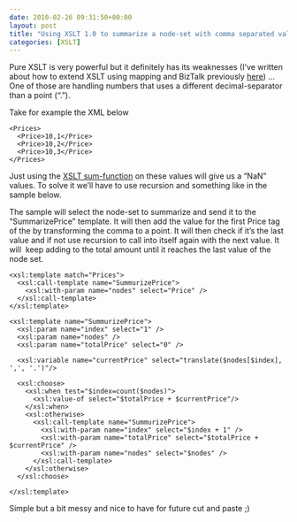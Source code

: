 ```yaml
---
date: 2010-02-26 09:31:50+00:00
layout: post
title: "Using XSLT 1.0 to summarize a node-set with comma separated values"
categories: [XSLT]
---
```


Pure XSLT is very powerful but it definitely has its weaknesses (I’ve written about how to extend XSLT using mapping and BizTalk previously [here](http://www.richardhallgren.com/how-the-extend-a-custom-xslt-in-biztalk-using-exslt-and-the-mvpxml-project/)) … One of those are handling numbers that uses a different decimal-separator than a point (“.”).

Take for example the XML below

    
    <Prices>
      <Price>10,1</Price>
      <Price>10,2</Price>
      <Price>10,3</Price>
    </Prices>


Just using the [XSLT sum-function](http://www.zvon.org/xxl/XSLTreference/Output/function_sum.html) on these values will give us a “NaN” values. To solve it we’ll have to use recursion and something like in the sample below.

The sample will select the node-set to summarize and send it to the “SummarizePrice” template. It will then add the value for the first Price tag of the by transforming the comma to a point. It will then check if it’s the last value and if not use recursion to call into itself again with the next value. It will  keep adding to the total amount until it reaches the last value of the node set.

    
    <xsl:template match="Prices">
      <xsl:call-template name="SummurizePrice">
        <xsl:with-param name="nodes" select="Price" />
      </xsl:call-template>
    </xsl:template>
    
    <xsl:template name="SummurizePrice">
      <xsl:param name="index" select="1" />
      <xsl:param name="nodes" />
      <xsl:param name="totalPrice" select="0" />
    
      <xsl:variable name="currentPrice" select="translate($nodes[$index], ',', '.')"/>
    
      <xsl:choose>
        <xsl:when test="$index=count($nodes)">
          <xsl:value-of select="$totalPrice + $currentPrice"/>
        </xsl:when>
        <xsl:otherwise>
          <xsl:call-template name="SummurizePrice">
            <xsl:with-param name="index" select="$index + 1" />
            <xsl:with-param name="totalPrice" select="$totalPrice + $currentPrice" />
            <xsl:with-param name="nodes" select="$nodes" />
          </xsl:call-template>
        </xsl:otherwise>
      </xsl:choose>
    
    </xsl:template>


Simple but a bit messy and nice to have for future cut and paste ;)
